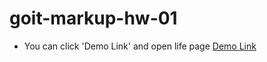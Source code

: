 # goit-markup-hw-01
- You can click 'Demo Link' and open life page
[Demo Link](https://ivanpovich.github.io/goit-markup-hw-01/)
